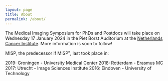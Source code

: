 ```yaml
---
layout: page
title: About
permalink: /about/
---
```


The Medical Imaging Symposium for PhDs and Postdocs will take place on Wednesday 17 January 2024 in the Piet Borst Auditorium at the [Netherlands Cancer Institute][nki]. More information is soon to follow!

MISP, the predecessor if MISP², last took place in:

2019: Groningen - University Medical Center
2018: Rotterdam - Erasmus MC
2017: Utrecht - Image Sciences Institute
2016: Eindoven - University of Technology


[nki]: https://www.nki.nl/
